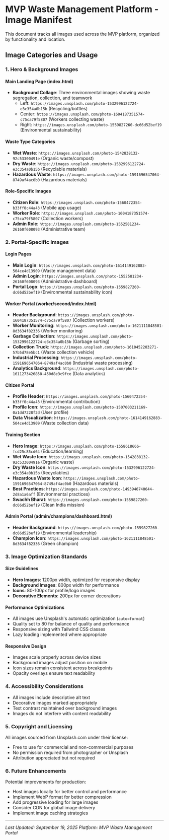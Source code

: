 # MVP Waste Management Platform - Image Manifest

This document tracks all images used across the MVP platform, organized by functionality and location.

## Image Categories and Usage

### 1. Hero & Background Images

#### Main Landing Page (index.html)
- **Background Collage**: Three environmental images showing waste segregation, collection, and teamwork
  - Left: `https://images.unsplash.com/photo-1532996122724-e3c354a0b15b` (Recycling/bottles)
  - Center: `https://images.unsplash.com/photo-1604187351574-c75ca79f5807` (Workers collecting waste)
  - Right: `https://images.unsplash.com/photo-1559827260-dc66d52bef19` (Environmental sustainability)

#### Waste Type Categories
- **Wet Waste**: `https://images.unsplash.com/photo-1542838132-92c53300491e` (Organic waste/compost)
- **Dry Waste**: `https://images.unsplash.com/photo-1532996122724-e3c354a0b15b` (Recyclable materials)
- **Hazardous Waste**: `https://images.unsplash.com/photo-1591696547064-8749af4ac0b0` (Hazardous materials)

#### Role-Specific Images
- **Citizen Role**: `https://images.unsplash.com/photo-1560472354-b33ff0c44a43` (Mobile app usage)
- **Worker Role**: `https://images.unsplash.com/photo-1604187351574-c75ca79f5807` (Collection workers)
- **Admin Role**: `https://images.unsplash.com/photo-1552581234-26160f608093` (Administrative team)

### 2. Portal-Specific Images

#### Login Pages
- **Main Login**: `https://images.unsplash.com/photo-1614149162883-504ce4d13909` (Waste management data)
- **Admin Login**: `https://images.unsplash.com/photo-1552581234-26160f608093` (Administrative dashboard)
- **Portal Logo**: `https://images.unsplash.com/photo-1559827260-dc66d52bef19` (Environmental sustainability icon)

#### Worker Portal (worker/second/index.html)
- **Header Background**: `https://images.unsplash.com/photo-1604187351574-c75ca79f5807` (Collection workers)
- **Worker Monitoring**: `https://images.unsplash.com/photo-1621111848501-8d3634f82336` (Worker monitoring)
- **Garbage Collection**: `https://images.unsplash.com/photo-1532996122724-e3c354a0b15b` (Garbage sorting)
- **Collection Truck**: `https://images.unsplash.com/photo-1610452203271-57b5d78e5bc1` (Waste collection vehicle)
- **Industrial Processing**: `https://images.unsplash.com/photo-1591696547064-8749af4ac0b0` (Industrial waste processing)
- **Analytics Background**: `https://images.unsplash.com/photo-1611273426858-450d8e3c9fce` (Data analytics)

#### Citizen Portal
- **Profile Header**: `https://images.unsplash.com/photo-1560472354-b33ff0c44a43` (Environmental contribution)
- **Profile Icon**: `https://images.unsplash.com/photo-1507003211169-0a1dd7228f2d` (User profile)
- **Data Visualization**: `https://images.unsplash.com/photo-1614149162883-504ce4d13909` (Waste collection data)

#### Training Section
- **Hero Image**: `https://images.unsplash.com/photo-1558618666-fcd25c85cd64` (Education/learning)
- **Wet Waste Icon**: `https://images.unsplash.com/photo-1542838132-92c53300491e` (Organic waste)
- **Dry Waste Icon**: `https://images.unsplash.com/photo-1532996122724-e3c354a0b15b` (Recyclables)
- **Hazardous Waste Icon**: `https://images.unsplash.com/photo-1591696547064-8749af4ac0b0` (Hazardous materials)
- **Best Practices**: `https://images.unsplash.com/photo-1493946740644-2d8a1a6aff` (Environmental practices)
- **Swachh Bharat**: `https://images.unsplash.com/photo-1559827260-dc66d52bef19` (Clean India mission)

#### Admin Portal (admin/champions/dashboard.html)
- **Header Background**: `https://images.unsplash.com/photo-1559827260-dc66d52bef19` (Environmental leadership)
- **Champion Icon**: `https://images.unsplash.com/photo-1621111848501-8d3634f82336` (Green champion)

### 3. Image Optimization Standards

#### Size Guidelines
- **Hero Images**: 1200px width, optimized for responsive display
- **Background Images**: 800px width for performance
- **Icons**: 80-100px for profile/logo images
- **Decorative Elements**: 200px for corner decorations

#### Performance Optimizations
- All images use Unsplash's automatic optimization (`auto=format`)
- Quality set to 80 for balance of quality and performance
- Responsive sizing with Tailwind CSS classes
- Lazy loading implemented where appropriate

#### Responsive Design
- Images scale properly across device sizes
- Background images adjust position on mobile
- Icon sizes remain consistent across breakpoints
- Opacity overlays ensure text readability

### 4. Accessibility Considerations

- All images include descriptive alt text
- Decorative images marked appropriately
- Text contrast maintained over background images
- Images do not interfere with content readability

### 5. Copyright and Licensing

All images sourced from Unsplash.com under their license:
- Free to use for commercial and non-commercial purposes
- No permission required from photographer or Unsplash
- Attribution appreciated but not required

### 6. Future Enhancements

Potential improvements for production:
- Host images locally for better control and performance
- Implement WebP format for better compression
- Add progressive loading for large images
- Consider CDN for global image delivery
- Implement image caching strategies

---

*Last Updated: September 19, 2025*
*Platform: MVP Waste Management Portal*
